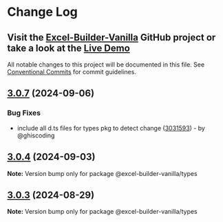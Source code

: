 # Change Log
## Visit the [Excel-Builder-Vanilla](https://github.com/ghiscoding/excel-builder-vanilla) GitHub project or take a look at the [Live Demo](https://ghiscoding.github.io/excel-builder-vanilla)

All notable changes to this project will be documented in this file.
See [Conventional Commits](https://conventionalcommits.org) for commit guidelines.

## [3.0.7](https://github.com/ghiscoding/excel-builder-vanilla/compare/v3.0.6...v3.0.7) (2024-09-06)

### Bug Fixes

* include all d.ts files for types pkg to detect change ([3031593](https://github.com/ghiscoding/excel-builder-vanilla/commit/3031593f19e5b8d231885029367992551d998479)) - by @ghiscoding

## [3.0.4](https://github.com/ghiscoding/excel-builder-vanilla/compare/v3.0.3...v3.0.4) (2024-09-03)

**Note:** Version bump only for package @excel-builder-vanilla/types

## [3.0.3](https://github.com/ghiscoding/excel-builder-vanilla/compare/v3.0.2...v3.0.3) (2024-08-29)

**Note:** Version bump only for package @excel-builder-vanilla/types
